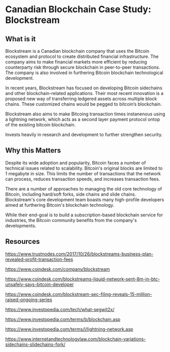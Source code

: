 # Canadian Blockchain Case Study: Blockstream
## What is it
Blockstream is a Canadian blockchain company that uses the Bitcoin ecosystem and protocol to create distributed financial infrastructure. The company aims to make financial markets more efficient by reducing counterparty risk through secure blockchain in peer-to-peer transactions. The company is also involved in furthering Bitcoin blockchain technological development.

In recent years, Blockstream has focused on developing Bitcoin sidechains and other blockchain-related applications. Their most recent innovation is a proposed new way of transferring ledgered assets across multiple block chains. These customized chains would be pegged to bitcoin’s blockchain.

Blockstream also aims to make Bitcoing transaction times instanenous using a lightning network, which acts as a second layer payment protocol ontop of the existing bitcoin blockchain.

Invests heavily in research and development to further strengthen security.

## Why this Matters
Despite its wide adoption and popularity, Bitcoin faces a number of technical issues related to scalability. Bitcoin's original blocks are limited to 1 megabyte in size. This limits the number of transactions that the network can process, reduces transaction speeds, and increases transaction fees.

There are a number of approaches to managing the old core technology of Bitcoin, including hard/soft forks, side chains and slide chains. Blockstream's core development team boasts many high-profile developers aimed at furthering Bitcoin's blockchain technology. 

While their end-goal is to build a subscription-based blockchain service for industries, the Bitcoin community benefits from the company's developments.

## Resources
https://www.trustnodes.com/2017/10/26/blockstreams-business-plan-revealed-profit-transaction-fees

https://www.coindesk.com/company/blockstream

https://www.coindesk.com/blockstreams-liquid-network-sent-8m-in-btc-unsafely-says-bitcoin-developer

https://www.coindesk.com/blockstream-sec-filing-reveals-15-million-raised-ongoing-series

https://www.investopedia.com/tech/what-segwit2x/

https://www.investopedia.com/terms/b/blockchain.asp

https://www.investopedia.com/terms/l/lightning-network.asp

https://www.internetandtechnologylaw.com/blockchain-variations-sidechains-slidechains-fork/
